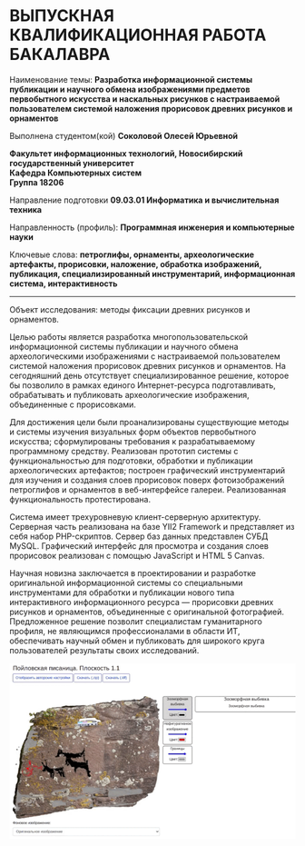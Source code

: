# ВЫПУСКНАЯ КВАЛИФИКАЦИОННАЯ РАБОТА БАКАЛАВРА

Наименование темы: **Разработка информационной системы публикации и научного обмена  изображениями предметов первобытного искусства и наскальных рисунков с настраиваемой пользователем системой наложения прорисовок древних рисунков и орнаментов** 

Выполнена студентом(кой) **Соколовой Олесей Юрьевной**  

**Факультет информационных технологий, Новосибирский государственный университет  
Кафедра Компьютерных систем  
Группа 18206**  
 
Направление подготовки **09.03.01 Информатика и вычислительная техника**  

Направленность (профиль): **Программная инженерия и компьютерные науки**    

Ключевые слова: **петроглифы, орнаменты, археологические артефакты, прорисовки, наложение, обработка изображений, публикация, специализированный инструментарий, информационная система, интерактивность**

---

Объект исследования: методы фиксации древних рисунков и орнаментов.

Целью работы является разработка многопользовательской информационной системы публикации и научного обмена археологическими изображениями  с настраиваемой пользователем системой наложения прорисовок древних рисунков и орнаментов. На сегодняшний день отсутствует специализированное решение, которое бы позволило в рамках единого Интернет-ресурса подготавливать, обрабатывать и публиковать археологические изображения, объединенные с прорисовками.

Для достижения цели были проанализированы существующие методы и системы изучения визуальных форм объектов первобытного искусства; сформулированы требования к разрабатываемому программному средству. Реализован прототип системы с функциональностью для подготовки, обработки и публикации археологических артефактов; построен графический инструментарий для изучения и создания слоев прорисовок поверх фотоизображений петроглифов и орнаментов в веб-интерфейсе галереи. Реализованная функциональность протестирована.

Система имеет трехуровневую клиент-серверную архитектуру. Серверная часть реализована на базе YII2 Framework и представляет из себя набор PHP-скриптов. Сервер баз данных представлен СУБД MySQL. Графический интерфейс для просмотра и создания слоев прорисовок реализован с помощью JavaScript и HTML 5 Canvas.

Научная новизна заключается в проектировании и разработке оригинальной информационной системы со специальными инструментами для обработки и публикации нового типа интерактивного информационного ресурса — прорисовки древних рисунков и орнаментов, объединенные с оригинальной фотографией. 
Предложенное решение позволит специалистам гуманитарного профиля, не являющимся профессионалами в области ИТ, обеспечивать научный обмен и публиковать для широкого круга пользователей результаты своих исследований.

![alt text](demo.gif "Демонстрация интерактивного инструментария для просмотра петроглифов")


